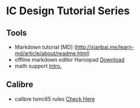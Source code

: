 # IC Design Tutorial Series

## Tools
- Markdown tutorial [MD] (http://xianbai.me/learn-md/article/about/readme.html)
- offline markdown editor Haroopad [Download](http://haroopress.com/user.html)
- math support [Intro.](https://www.jianshu.com/p/1ff6e833e2e6)

## Calibre
- calibre tsmc65 rules [Check Here](./cal/calibre.md)



